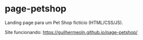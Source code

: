# page-petshop
Landing page para um Pet Shop fictício (HTML/CSS/JS). 

Site funcionando: https://guilhermeoln.github.io/page-petshop/
